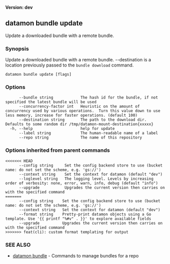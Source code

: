 **Version: dev**

## datamon bundle update

Update a downloaded bundle with a remote bundle.

### Synopsis

Update a downloaded bundle with a remote bundle.  --destination is a location previously passed to the `bundle download` command.

```
datamon bundle update [flags]
```

### Options

```
      --bundle string            The hash id for the bundle, if not specified the latest bundle will be used
      --concurrency-factor int   Heuristic on the amount of concurrency used by various operations.  Turn this value down to use less memory, increase for faster operations. (default 100)
      --destination string       The path to the download dir. Defaults to some random dir /tmp/datamon-mount-destination{xxxxx}
  -h, --help                     help for update
      --label string             The human-readable name of a label
      --repo string              The name of this repository
```

### Options inherited from parent commands

```
<<<<<<< HEAD
      --config string     Set the config backend store to use (bucket name: do not set the scheme, e.g. 'gs://')
      --context string    Set the context for datamon (default "dev")
      --loglevel string   The logging level. Levels by increasing order of verbosity: none, error, warn, info, debug (default "info")
      --upgrade           Upgrades the current version then carries on with the specified command
=======
      --config string    Set the config backend store to use (bucket name: do not set the scheme, e.g. 'gs://')
      --context string   Set the context for datamon (default "dev")
      --format string    Pretty-print datamon objects using a Go template. Use '{{ printf "%#v" . }}' to explore available fields
      --upgrade          Upgrades the current version then carries on with the specified command
>>>>>>> feat(cli): custom format templating for output
```

### SEE ALSO

* [datamon bundle](datamon_bundle.md)	 - Commands to manage bundles for a repo

